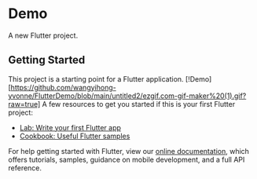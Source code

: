 # Demo

A new Flutter project.

## Getting Started

This project is a starting point for a Flutter application.
[!Demo][https://github.com/wangyihong-yvonne/FlutterDemo/blob/main/untitled2/ezgif.com-gif-maker%20(1).gif?raw=true]
A few resources to get you started if this is your first Flutter project:

- [Lab: Write your first Flutter app](https://flutter.dev/docs/get-started/codelab)
- [Cookbook: Useful Flutter samples](https://flutter.dev/docs/cookbook)

For help getting started with Flutter, view our
[online documentation](https://flutter.dev/docs), which offers tutorials,
samples, guidance on mobile development, and a full API reference.
